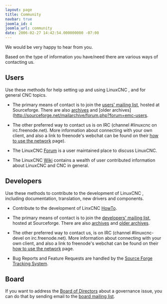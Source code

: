 ```yaml
---
layout: page
title: Community
navbar: true
joomla_id: 4
joomla_url: community
date: 2006-02-27 14:42:54.000000000 -07:00
---
```

We would be very happy to hear from you.

Based on the type of information you have/need there are various ways
of contacting us.


## Users

Use these methods for help setting up and using LinuxCNC , and for
general CNC topics.

* The primary means of contact is to join the [users' mailing
  list](http://lists.sourceforge.net/lists/listinfo/emc-users),
  hosted at Sourceforge.  There are also
  [archives](http://news.gmane.org/gmane.linux.distributions.emc.user)
  and [older
  archives](http://sourceforge.net/mailarchive/forum.php?forum=emc-users.

* The other preferred way to contact us is on IRC (channel #linuxcnc
  on irc.freenode.net).  More information about connecting with your own
  client, and also a link to freenode's webchat can be found on their [how
  to use the network](http://freenode.net/using_the_network.shtml) page).

* The LinuxCNC [Forum](https://forum.linuxcnc.org/) is a user maintained
  place to discuss LinuxCNC.

* The LinuxCNC [Wiki](http://wiki.linuxcnc.org/cgi-bin/emcinfo.pl)
  contains a wealth of user contributed information about LinuxCNC and
  CNC in general.


## Developers

Use these methods to contribute to the development of LinuxCNC , including
documentation, translation, new drivers and components.

* Contribute to the development of LinxCNC
  [HowTo](docs/html/code/Contributing-to-LinuxCNC.html).

* The primary means of contact is to join the [developers' mailing
  list](http://lists.sourceforge.net/lists/listinfo/emc-developers),
  hosted at Sourceforge.  There are also
  [archives](http://news.gmane.org/gmane.linux.distributions.emc.devel)
  and [older
  archives](http://sourceforge.net/mailarchive/forum.php?forum=emc-developers).

* The other preferred way to contact us, is on IRC (channel
  #linuxcnc-devel on irc.freenode.net).  More information
  about connecting with your own client, and also a link to
  freenode's webchat can be found on their [how to use the
  network](http://freenode.net/using_the_network.shtml) page.

* Bug Reports and Feature Requests are handled by the
  [Source Forge Tracking System](http://sourceforge.net/p/emc/bugs/).


## Board

If you want to address the [Board of
Directors]({{site.baseurl}}/about/board-of-directors) about a
governance issue, you can do that by sending email to the [board mailing
list](mailto:emc-board@lists.sourceforge.net).
